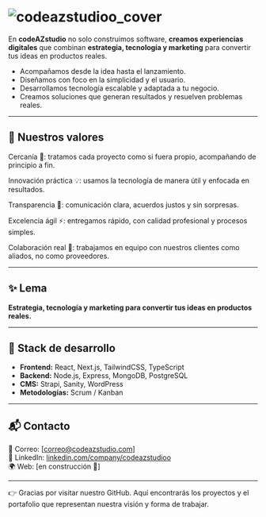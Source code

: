 # ![codeazstudioo_cover](https://github.com/user-attachments/assets/6b9a5510-a04d-4e71-b5ec-3463f573b290)

 
En **codeAZstudio** no solo construimos software, **creamos experiencias digitales** que combinan **estrategia, tecnología y marketing** para convertir tus ideas en productos reales.  

- Acompañamos desde la idea hasta el lanzamiento.  
- Diseñamos con foco en la simplicidad y el usuario.  
- Desarrollamos tecnología escalable y adaptada a tu negocio.  
- Creamos soluciones que generan resultados y resuelven problemas reales.  

---

## 🧩 Nuestros valores  

 Cercanía 🤝: tratamos cada proyecto como si fuera propio, acompañando de principio a fin.

Innovación práctica 💡: usamos la tecnología de manera útil y enfocada en resultados.

Transparencia 📢: comunicación clara, acuerdos justos y sin sorpresas.

Excelencia ágil ⚡: entregamos rápido, con calidad profesional y procesos simples.

Colaboración real 👥: trabajamos en equipo con nuestros clientes como aliados, no como proveedores.

---

## ✨ Lema  
**Estrategia, tecnología y marketing para convertir tus ideas en productos reales.**  

---

## 🍃 Stack de desarrollo  
- **Frontend:** React, Next.js, TailwindCSS, TypeScript  
- **Backend:** Node.js, Express, MongoDB, PostgreSQL  
- **CMS:** Strapi, Sanity, WordPress  
- **Metodologías:** Scrum / Kanban  

---

## 📬 Contacto  
📧 Correo: [correo@codeazstudio.com]  
💼 LinkedIn: [linkedin.com/company/codeazstudioo](https://www.linkedin.com/company/codeazstudioo/)  
🌍 Web: [en construcción 🚧]  

---

👉 Gracias por visitar nuestro GitHub. Aquí encontrarás los proyectos y el portafolio que representan nuestra visión y forma de trabajar.  
